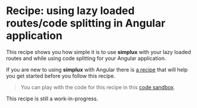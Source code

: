 # Recipe: using lazy loaded routes/code splitting in Angular application

This recipe shows you how simple it is to use **simplux** with your lazy loaded routes and while using code splitting for your Angular application.

If you are new to using **simplux** with Angular there is [a recipe](../using-in-angular-application#readme) that will help you get started before you follow this recipe.

> You can play with the code for this recipe in this [code sandbox](https://codesandbox.io/s/github/MrWolfZ/simplux/tree/master/recipes/angular/using-lazy-loading-code-splitting).

This recipe is still a work-in-progress.
